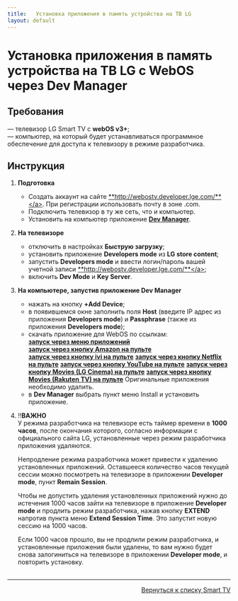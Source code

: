 ```yaml
---
title:   Установка приложения в память устройства на ТВ LG
layout: default
---
```


#  Установка приложения в память устройства на ТВ LG с WebOS через Dev Manager

## Требования
— телевизор LG Smart TV с **webOS v3+**;  
— компьютер, на который будет устанавливаться программное обеспечение для доступа к телевизору в режиме разработчика.

## Инструкция
1. **Подготовка**
    - Создать аккаунт на сайте <a href="http://webostv.developer.lge.com" target="_blank" rel="noopener noreferrer">**http://webostv.developer.lge.com/**</a>.
      При регистрации использовать почту в зоне .com.
    - Подключить телевизор в ту же сеть, что и компьютер.
    - Установить на компьютер приложение <a href="https://github.com/webosbrew/dev-manager-desktop/releases/" target="_blank" rel="noopener noreferrer">**Dev Manager**</a>.
2. **На телевизоре**
    - отключить в настройках **Быструю загрузку**;
    - установить приложение **Developers mode** из **LG store content**;
    - запустить **Developers mode** и ввести логин/пароль вашей учетной записи <a href="http://webostv.developer.lge.com" target="_blank" rel="noopener noreferrer">**http://webostv.developer.lge.com/**</a>;
    - включить **Dev Mode** и **Key Server**.
3. **На компьютере, запустив приложение Dev Manager**
     - нажать на кнопку **+Add Device**;
     - в появившемся окне заполнить поля **Host** (введите IP адрес из приложения **Developers mode**) и **Passphrase** (также из приложения **Developers mode**);
     - скачать приложение для WebOS по ссылкам:  
       <a href="https://cdnservices.link/dl/webos/kinopub.tv.ipk" target="_blank" rel="noopener noreferrer">**запуск через меню приложений**</a>  
       <a href="https://cdnservices.link/dl/webos/kinopub_amazon.ipk" target="_blank" rel="noopener noreferrer">**запуск через кнопку Amazon на пульте**</a>  
       <a href="https://cdnservices.link/dl/webos/kinopub_ivi.ipk" target="_blank" rel="noopener noreferrer">**запуск через кнопку ivi на пульте**</a>
       <a href="https://cdnservices.link/dl/webos/kinopub_netflix.ipk" target="_blank" rel="noopener noreferrer">**запуск через кнопку Netflix на пульте**</a>
       <a href="https://cdnservices.link/dl/webos/kinopub_youtube.ipk" target="_blank" rel="noopener noreferrer">**запуск через кнопку YouTube на пульте**</a>
       <a href="https://cdnservices.link/dl/webos/kinopub.tv_movies_lg-cinema.ipk" target="_blank" rel="noopener noreferrer">**запуск через кнопку Movies (LG Cinema) на пульте**</a>
       <a href="https://cdnservices.link/dl/webos/kinopub.tv_movies_rakuten-tv.ipk" target="_blank" rel="noopener noreferrer">**запуск через кнопку Movies (Rakuten TV) на пульте**</a>
      Оригинальные приложения необходимо удалить.
    - в **Dev Manager** выбрать пункт меню Install и установить приложение.
4. ‼️**ВАЖНО**  
   У режима разработчика на телевизоре есть таймер времени в **1000 часов**, после окончания которого, согласно информации с официального сайта LG, установленные через режим разработчика приложения удаляются.
   
   Непродление режима разработчика может привести к удалению установленных приложений. Оставшееся количество часов текущей сессии можно посмотреть на телевизоре в приложении **Developer mode**, пункт **Remain Session**.
   
   Чтобы не допустить удаления установленных приложений нужно до истечения 1000 часов зайти на телевизоре в приложение **Developer mode** и продлить режим разработчика, нажав кнопку **EXTEND** напротив пункта меню **Extend Session Time**. Это запустит новую сессию на 1000 часов.
   
   Если 1000 часов прошло, вы не продлили режим разработчика, и установленные приложения были удалены, то вам нужно будет снова залогиниться на телевизоре в приложении **Developer mode**, и повторить установку.<br><br>

---
<p align="right"><a href="https://lazykpub.github.io/Lazykpub/pages/smarttv">Вернуться к списку Smart TV</a></p>

